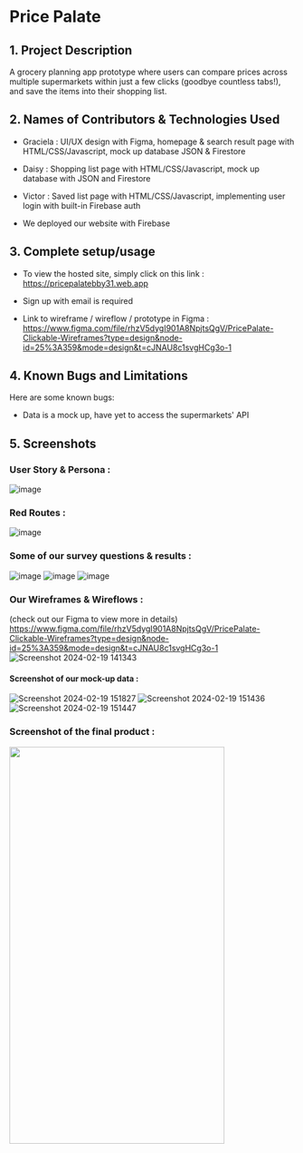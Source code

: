# Price Palate

## 1. Project Description
A grocery planning app prototype where users can compare prices across multiple supermarkets within just a few clicks (goodbye countless tabs!), and save the items into their shopping list. 

## 2. Names of Contributors & Technologies Used

* Graciela	: UI/UX design with Figma, homepage & search result page with HTML/CSS/Javascript, mock up database JSON & Firestore
* Daisy 		: Shopping list page with HTML/CSS/Javascript, mock up database with JSON and Firestore
* Victor 		: Saved list page with HTML/CSS/Javascript, implementing user login with built-in Firebase auth

* We deployed our website with Firebase

## 3. Complete setup/usage
* To view the hosted site, simply click on this link : https://pricepalatebby31.web.app
* Sign up with email is required

* Link to wireframe / wireflow / prototype in Figma : https://www.figma.com/file/rhzV5dygI901A8NpjtsQgV/PricePalate-Clickable-Wireframes?type=design&node-id=25%3A359&mode=design&t=cJNAU8c1svgHCg3o-1

## 4. Known Bugs and Limitations
Here are some known bugs:
* Data is a mock up, have yet to access the supermarkets' API
	
## 5. Screenshots 

### User Story & Persona :
![image](https://github.com/ggraciela/PricePalate/assets/94437215/79c1d733-f924-445c-a00f-0a2dfd4caccd)

### Red Routes :
![image](https://github.com/ggraciela/PricePalate/assets/94437215/9f6b3946-7f77-4c57-91a8-3ef65e5fdf4a)


### Some of our survey questions & results :
![image](https://github.com/ggraciela/PricePalate/assets/94437215/2c9ea65a-5195-40e8-b74e-8ccbdbba3e48)
![image](https://github.com/ggraciela/PricePalate/assets/94437215/dfe40497-6c49-4577-aac5-ae6b37ea6e9a)
![image](https://github.com/ggraciela/PricePalate/assets/94437215/a2b3ff5d-dee3-4425-84a3-e6ffb1c513db)


### Our Wireframes & Wireflows :
(check out our Figma to view more in details)
https://www.figma.com/file/rhzV5dygI901A8NpjtsQgV/PricePalate-Clickable-Wireframes?type=design&node-id=25%3A359&mode=design&t=cJNAU8c1svgHCg3o-1
![Screenshot 2024-02-19 141343](https://github.com/ggraciela/PricePalate/assets/94437215/2ba3ea26-44d2-4619-9190-6e8ca6998bcf)

#### Screenshot of our mock-up data : 
![Screenshot 2024-02-19 151827](https://github.com/ggraciela/PricePalate/assets/94437215/c56cc643-2468-4be8-99ea-2dcd753712c3)
![Screenshot 2024-02-19 151436](https://github.com/ggraciela/PricePalate/assets/94437215/6a7dbd48-bd92-4b76-a0cb-94082aea7d70)
![Screenshot 2024-02-19 151447](https://github.com/ggraciela/PricePalate/assets/94437215/2eb8afab-4319-48ac-b96c-59f22d14f845)


### Screenshot of the final product :
<img src="(https://github.com/ggraciela/PricePalate/assets/94437215/ccd6947e-e9c8-4a69-b0d4-8315c74cb6f2" width="380" height="700">



